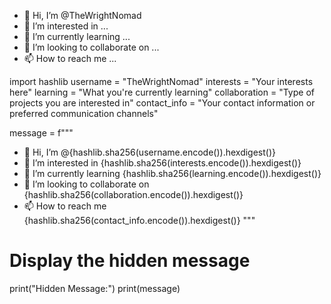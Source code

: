 - 👋 Hi, I’m @TheWrightNomad
- 👀 I’m interested in ...
- 🌱 I’m currently learning ...
- 💞️ I’m looking to collaborate on ...
- 📫 How to reach me ...

import hashlib
username = "TheWrightNomad"
interests = "Your interests here"
learning = "What you're currently learning"
collaboration = "Type of projects you are interested in"
contact_info = "Your contact information or preferred communication channels"

message = f"""
- 👋 Hi, I’m @{hashlib.sha256(username.encode()).hexdigest()}
- 👀 I’m interested in {hashlib.sha256(interests.encode()).hexdigest()}
- 🌱 I’m currently learning {hashlib.sha256(learning.encode()).hexdigest()}
- 💞️ I’m looking to collaborate on {hashlib.sha256(collaboration.encode()).hexdigest()}
- 📫 How to reach me {hashlib.sha256(contact_info.encode()).hexdigest()}
"""

# Display the hidden message
print("Hidden Message:")
print(message)
